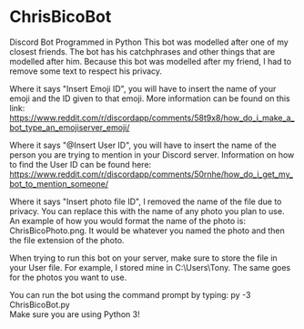 # ChrisBicoBot
Discord Bot Programmed in Python
This bot was modelled after one of my closest friends. The bot has his catchphrases and other things that are modelled after him.
Because this bot was modelled after my friend, I had to remove some text to respect his privacy.

Where it says "Insert Emoji ID", you will have to insert the name of your emoji and the ID given to that emoji. 
More information can be found on this link: https://www.reddit.com/r/discordapp/comments/58t9x8/how_do_i_make_a_bot_type_an_emojiserver_emoji/

Where it says "@Insert User ID", you will have to insert the name of the person you are trying to mention in your Discord server.
Information on how to find the User ID can be found here: https://www.reddit.com/r/discordapp/comments/50rnhe/how_do_i_get_my_bot_to_mention_someone/

Where it says "Insert photo file ID", I removed the name of the file due to privacy.
You can replace this with the name of any photo you plan to use. 
An example of how you would format the name of the photo is: ChrisBicoPhoto.png.
It would be whatever you named the photo and then the file extension of the photo.

When trying to run this bot on your server, make sure to store the file in your User file.
For example, I stored mine in C:\Users\Tony.
The same goes for the photos you want to use. 

You can run the bot using the command prompt by typing: py -3 ChrisBicoBot.py         
Make sure you are using Python 3!
